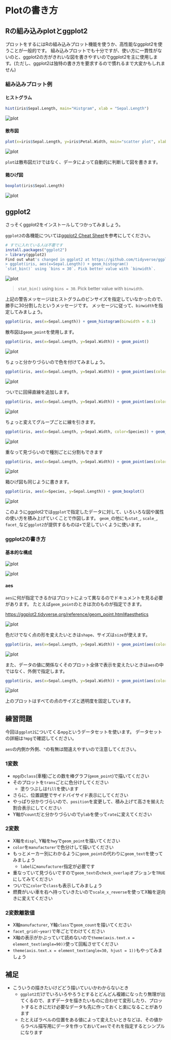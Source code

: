 # Plotの書き方

## Rの組み込みplotとggplot2

プロットをするにはRの組み込みプロット機能を使うか、高性能なggplot2を使うことが一般的です。
組み込みプロットでも十分ですが、使い方に一貫性がないのと、ggplot2の方がきれいな図を書きやすいのでggplot2を主に使用します。(ただし、ggplot2は独特の書き方を要求するので慣れるまで大変かもしれません)

### 組み込みプロット例

#### ヒストグラム

```r
hist(iris$Sepal.Length, main="Histgram", xlab = "Sepal.Length")
```

![plot](https://raw.githubusercontent.com/holrock/rstudy/master/images/5-1.png)

#### 散布図

```r
plot(x=iris$Sepal.Length, y=iris$Petal.Width, main="scatter plot", xlab="Length", ylab="Width")
```

![plot](https://raw.githubusercontent.com/holrock/rstudy/master/images/5-2.png)

`plot`は散布図だけではなく、データによって自動的に判断して図を書きます。


#### 箱ひげ図

```r
boxplot(iris$Sepal.Length)
```

![plot](https://raw.githubusercontent.com/holrock/rstudy/master/images/5-3.png)

## ggplot2

さっそくggplot2をインストールしてつかってみましょう。

`ggplot2`の各機能については[ggplot2 Cheat Sheet](https://www.rstudio.com/wp-content/uploads/2016/10/ggplot2-cheatsheet-2.0-ja.pdf)を参考にしてください。

```r
# すでに入れている人は不要です
install.packages("ggplot2")
> library(ggplot2)
Find out what's changed in ggplot2 at https://github.com/tidyverse/ggplot2/releases.
> ggplot(iris, aes(x=Sepal.Length)) + geom_histogram()
`stat_bin()` using `bins = 30`. Pick better value with `binwidth`.
```

![plot](https://raw.githubusercontent.com/holrock/rstudy/master/images/5-4.png)

> `stat_bin()` using `bins = 30`. Pick better value with `binwidth`.

上記の警告メッセージはヒストグラムのビンサイズを指定していなかったので、勝手に30分割したというメッセージです。
メッセージに従って、`binwidth`を指定してみましょう。

```r
ggplot(iris, aes(x=Sepal.Length)) + geom_histogram(binwidth = 0.1)
```

散布図は`geom_point`を使用します。

```r
ggplot(iris, aes(x=Sepal.Length, y=Sepal.Width)) + geom_point()
```

![plot](https://raw.githubusercontent.com/holrock/rstudy/master/images/5-5.png)

ちょっと分かりづらいので色を付けてみましょう。

```r
ggplot(iris, aes(x=Sepal.Length, y=Sepal.Width)) + geom_point(aes(color=Species))
```

![plot](https://raw.githubusercontent.com/holrock/rstudy/master/images/5-6.png)

ついでに回帰直線を追加します。

```r
ggplot(iris, aes(x=Sepal.Length, y=Sepal.Width)) + geom_point(aes(color=Species)) + geom_smooth(method = "lm") 
```

![plot](https://raw.githubusercontent.com/holrock/rstudy/master/images/5-7.png)

ちょっと変えてグループごとに線を引きます。

```r
ggplot(iris, aes(x=Sepal.Length, y=Sepal.Width, color=Species)) + geom_point() + geom_smooth(method = "lm") 
```

![plot](https://raw.githubusercontent.com/holrock/rstudy/master/images/5-8.png)

重なって見づらいので種別ごとに分割もできます

```r
ggplot(iris, aes(x=Sepal.Length, y=Sepal.Width)) + geom_point(aes(color=Species)) + geom_smooth(method = "lm") + facet_wrap(~Species)
```

![plot](https://raw.githubusercontent.com/holrock/rstudy/master/images/5-9.png)

箱ひげ図も同じように書きます。

```r
ggplot(iris, aes(x=Species, y=Sepal.Length)) + geom_boxplot()
```

![plot](https://raw.githubusercontent.com/holrock/rstudy/master/images/5-10.png)

このようにggplot2では`ggplot`で指定したデータに対して、いろいろな図や属性の使い方を積み上げていくことで作図します。
`geom_`の他にも`stat_`, `scale_`, `facet_`など`ggplot2`が提供するものは`+`で足していくように使います。


### ggplot2の書き方

#### 基本的な構成

![plot](https://raw.githubusercontent.com/holrock/rstudy/master/images/5-11.png)

![plot](https://raw.githubusercontent.com/holrock/rstudy/master/images/5-12.png)

#### aes

`aes`に何が指定できるかはプロットによって異なるのでドキュメントを見る必要があります。
たとえば`geom_point`のときは次のものが指定できます。

https://ggplot2.tidyverse.org/reference/geom_point.html#aesthetics

![plot](https://raw.githubusercontent.com/holrock/rstudy/master/images/5-13.png)

色だけでなく点の形を変えたいときは`shape`、サイズは`size`が使えます。

```r
ggplot(iris, aes(x=Sepal.Length, y=Sepal.Width)) + geom_point(aes(color=Petal.Length, shape=Species, size=Petal.Width))
```

![plot](https://raw.githubusercontent.com/holrock/rstudy/master/images/5-14.png)

また、データの値に関係なくそのプロット全体で表示を変えたいときは`aes`の中ではなく、外側で指定します。

```r
ggplot(iris, aes(x=Sepal.Length, y=Sepal.Width)) + geom_point(aes(color=Species, shape=Species), size=8, alpha=0.7)
```

![plot](https://raw.githubusercontent.com/holrock/rstudy/master/images/5-15.png)

上のプロットはすべての点のサイズと透明度を固定しています。

## 練習問題

今回は`ggplot2`についてくる`mpg`というデータセットを使います。
データセットの詳細は`?mpg`で確認してください。


`aes`の内側か外側、`"`の有無は間違えやすいので注意してください。

### 1変数

* `mpg`の`class`(車種)ごとの数を棒グラフ(`geom_point`)で描いてください
* そのプロットを`trans`ごとに色分けしてください
    * 塗りつぶしは`fill`を使います
* さらに、位置調整でサイドバイサイド表示にしてください
* やっぱり分かりづらいので、`position`を変更して、積み上げて高さを揃えた割合表示にしてください
* Y軸が`count`だと分かりづらいので`ylab`を使って`rate`に変えてください

### 2変数

* X軸を`displ`, Y軸を`hwy`で`geom_point`を描いてください
* `color`を`manufacturer`で色分けして描いてください
* もっとメーカー別にわかるように`geom_point`の代わりに`geom_text`を使ってみましょう
    * `label`に`manufacturer`指定が必要です
* 重なっていて見づらいですので`geom_text`の`check_overlap`オプションを`TRUE`にしてみてください
* ついでに`color`で`class`も表示してみましょう
* 燃費がいい車を右へ持っていきたいので`scale_x_reverse`を使ってX軸を逆向きに変えてください

### 2変数離散値

* X軸`manufacturer`, Y軸`class`で`geom_count`を描いてください
* `facet_grid(~year)`で年ごとでわけてください
* X軸の表示がかぶっていて読めないので`theme(axis.text.x = element_text(angle=90))`使って回転させてください
* `theme(axis.text.x = element_text(angle=30, hjust = 1))`もやってみましょう

## 補足

* こういうの描きたいけどどう描いていいかわからないとき
    * `ggplot2`だけでいろいろやろうとするとどんどん複雑になったり無理が出てくるので、まずデータを描きたいものに合わせて変形したり、プロットするときにだけ必要なデータも先に作っておくと楽になることがあります
    * たとえばラベルの位置をある値によって変えたいときなどは、その値からラベル描写用にデータを作っておいて`aes`でそれを指定するとシンプルになります
